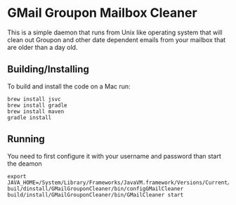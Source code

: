 # GMail Groupon Mailbox Cleaner

This is a simple daemon that runs from Unix like operating system that will clean out Groupon and other date dependent emails from your mailbox that are older than a day old.

## Building/Installing

To build and install the code on a Mac run:

    brew install jsvc
    brew install gradle
    brew install maven
    gradle install

## Running

You need to first configure it with your username and password than start the deamon
 
    export JAVA_HOME=/System/Library/Frameworks/JavaVM.framework/Versions/Current/     
    buil/dinstall/GMailGrouponCleaner/bin/configGMailCleaner  
    build/install/GMailGrouponCleaner/bin/GMailCleaner start  
